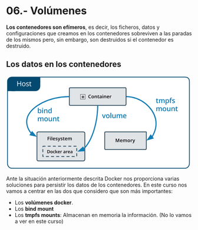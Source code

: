 # 06.- Volúmenes 

**Los contenedores son efímeros**, es decir, los ficheros, datos y configuraciones que creamos en los contenedores sobreviven a las paradas de los mismos pero, sin embargo, son destruidos si el contenedor es destruido.

## Los datos en los contenedores 

![docker](../img/types-of-mounts.png)

Ante la situación anteriormente descrita Docker nos proporciona varias soluciones para persistir los datos de los contenedores. En este curso nos vamos a centrar en las dos que considero que son más importantes:

- Los **volúmenes docker**.
- Los **bind mount**
- Los **tmpfs mounts**: Almacenan en memoria la información. (No lo vamos a ver en este curso)